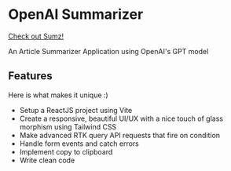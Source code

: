 # OpenAI Summarizer

<a href="https://openaisummize.netlify.app/">Check out Sumz!</a>

An Article Summarizer Application using OpenAI's GPT model

<h2>Features</h2>

Here is what makes it unique :)

<ul>
  <li>Setup a ReactJS project using Vite</li>
  <li>Create a responsive, beautiful UI/UX with a nice touch of glass morphism using Tailwind CSS</li>
  <li>Make advanced RTK query API requests that fire on condition</li>
  <li>Handle form events and catch errors</li>
  <li>Implement copy to clipboard</li>
  <li>Write clean code</li>
</ul>







